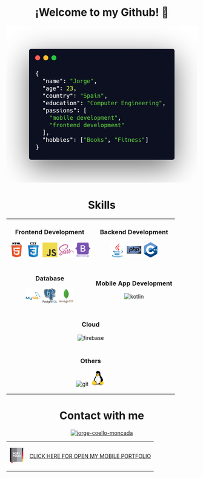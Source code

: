 <h1 align="center">¡Welcome to my Github! &#128640; </h1>

<img style="margin: 0 auto;pointer-events: none;" src="https://raw.githubusercontent.com/JorgeCoello97/JorgeCoello97/main/assets/carbon.png"/>
<h1 align="center">Skills</h1>
<table align="center">
  <tr>
    <td>
      <h3 align="center">Frontend Development</h3>
      <p align="center"> 
        <img src="https://raw.githubusercontent.com/devicons/devicon/master/icons/html5/html5-original-wordmark.svg" alt="html5" width="40" height="40"/>
        <img src="https://raw.githubusercontent.com/devicons/devicon/master/icons/css3/css3-original-wordmark.svg" alt="css3" width="40" height="40"/>
        <img src="https://raw.githubusercontent.com/devicons/devicon/master/icons/javascript/javascript-original.svg" alt="javascript" width="40" height="40"/>
        <img src="https://raw.githubusercontent.com/devicons/devicon/master/icons/sass/sass-original.svg" alt="sass" width="40" height="40"/>
        <img src="https://raw.githubusercontent.com/devicons/devicon/master/icons/bootstrap/bootstrap-plain-wordmark.svg" alt="bootstrap" width="40" height="40"/>
      </p>
    </td>
    <td>
      <h3 align="center">Backend Development</h3>
      <p align="center"> 
        <img src="https://raw.githubusercontent.com/devicons/devicon/master/icons/java/java-original.svg" alt="java" width="40" height="40"/>
        <img src="https://raw.githubusercontent.com/devicons/devicon/master/icons/php/php-original.svg" alt="php" width="40" height="40"/>
        <img src="https://raw.githubusercontent.com/devicons/devicon/master/icons/cplusplus/cplusplus-original.svg" alt="cplusplus" width="40" height="40"/>
      </p>
    </td>
  </tr>
  <tr>
    <td>
      <h3 align="center">Database</h3>
      <p align="center">
        <img src="https://raw.githubusercontent.com/devicons/devicon/master/icons/mysql/mysql-original-wordmark.svg" alt="mysql" width="40" height="40"/>
        <img src="https://raw.githubusercontent.com/devicons/devicon/master/icons/postgresql/postgresql-original-wordmark.svg" alt="postgresql" width="40" height="40"/>
        <img src="https://raw.githubusercontent.com/devicons/devicon/master/icons/mongodb/mongodb-original-wordmark.svg" alt="mongodb" width="40" height="40"/>
      </p>
    </td>
    <td>
      <h3 align="center">Mobile App Development</h3>
      <p align="center"> 
        <img src="https://www.vectorlogo.zone/logos/kotlinlang/kotlinlang-icon.svg" alt="kotlin" width="40" height="40"/>
      </p>
    </td>
  </tr>
  <tr>
    <td colspan="2">
      <h3 align="center">Cloud</h3>
      <p align="center"> 
        <img src="https://www.vectorlogo.zone/logos/firebase/firebase-icon.svg" alt="firebase" width="40" height="40"/>
      </p>
    </td>
  </tr>
  <tr>
    <td colspan="2">
      <h3 align="center">Others</h3>
      <p align="center"> 
        <img src="https://www.vectorlogo.zone/logos/git-scm/git-scm-icon.svg" alt="git" width="40" height="40"/>
        <img src="https://raw.githubusercontent.com/devicons/devicon/master/icons/linux/linux-original.svg" alt="linux" width="40" height="40"/>
      </p>
    </td>
  </tr>
</table>

<h1 align="center">Contact with me</h3>
<p align="center">
<a href="https://linkedin.com/in/jorge-coello-moncada" target="_blank"><img align="center" src="https://raw.githubusercontent.com/rahuldkjain/github-profile-readme-generator/master/src/images/icons/Social/linked-in-alt.svg" alt="jorge-coello-moncada" height="30" width="40" /></a>
</p>

<table align="center">
  <tr>
    <td>
      <p align="center">
        <img src="https://raw.githubusercontent.com/JorgeCoello97/JorgeCoello97/main/assets/portfolio.png" alt="porfolio" width="40" height="40"/>
      </p>
    </td>
    <td>
      <p align="center"><a href="https://porfolio-jorge-coello.herokuapp.com/">CLICK HERE FOR OPEN MY MOBILE PORTFOLIO</a></p>
    </td>
  </tr>
</table>
  
